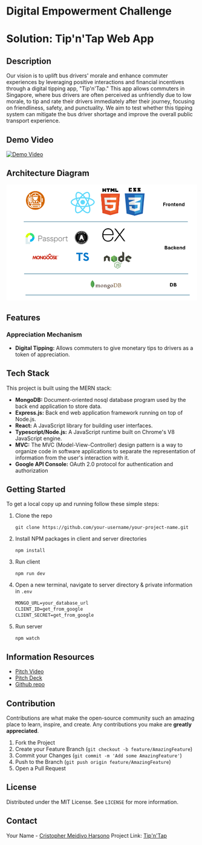 # Digital Empowerment Challenge
# Solution: Tip'n'Tap Web App

## Description 
Our vision is to uplift bus drivers' morale and enhance commuter experiences by leveraging positive interactions and financial incentives through a digital tipping app, "Tip'n'Tap." This app allows commuters in Singapore, where bus drivers are often perceived as unfriendly due to low morale, to tip and rate their drivers immediately after their journey, focusing on friendliness, safety, and punctuality. We aim to test whether this tipping system can mitigate the bus driver shortage and improve the overall public transport experience.

## Demo Video
[![Demo Video](https://img.youtube.com/vi/iPHAHwTgJU4/0.jpg)](https://www.youtube.com/watch?v=iPHAHwTgJU4)

## Architecture Diagram 
![Architecture Diagram](images/architecture_diagram.png)

## Features

### Appreciation Mechanism
- **Digital Tipping:** Allows commuters to give monetary tips to drivers as a token of appreciation.

## Tech Stack
This project is built using the MERN stack:
- **MongoDB:** Document-oriented nosql database program used by the back end application to store data.
- **Express.js:** Back end web application framework running on top of Node.js.
- **React:** A JavaScript library for building user interfaces.
- **Typescript/Node.js:** A JavaScript runtime built on Chrome's V8 JavaScript engine.
- **MVC:** The MVC (Model-View-Controller) design pattern is a way to organize code in software applications to separate the representation of information from the user's interaction with it.
- **Google API Console:** OAuth 2.0 protocol for authentication and authorization

## Getting Started
To get a local copy up and running follow these simple steps:

1. Clone the repo
   ```
   git clone https://github.com/your-username/your-project-name.git
   ```
2. Install NPM packages in client and server directories
   ```
   npm install
   ```
3. Run client 
   ```
   npm run dev
   ```
4. Open a new terminal, navigate to server directory & private information in `.env`
   ```
   MONGO_URL=your_database_url
   CLIENT_ID=get_from_google
   CLIENT_SECRET=get_from_google
   ```
5. Run server
   ```
   npm watch 
   ```
## Information Resources
- [Pitch Video](https://youtu.be/iPHAHwTgJU4?si=AlP9dZqGiBnSkUzg)
- [Pitch Deck](https://www.canva.com/design/DAGGOi0deI4/_oFEoa6lPSoAg5-06FjouQ/edit)
- [Github repo](https://github.com/trxs-7/angel-hack-singapore)

## Contribution
Contributions are what make the open-source community such an amazing place to learn, inspire, and create. Any contributions you make are **greatly appreciated**.

1. Fork the Project
2. Create your Feature Branch (`git checkout -b feature/AmazingFeature`)
3. Commit your Changes (`git commit -m 'Add some AmazingFeature'`)
4. Push to the Branch (`git push origin feature/AmazingFeature`)
5. Open a Pull Request

## License
Distributed under the MIT License. See `LICENSE` for more information.

## Contact
Your Name - [Cristopher Meidivo Harsono](mailto:Cristoph001@mymail.sim.edu.sg)
Project Link: [Tip'n'Tap](https://github.com/trxs-7/angel-hack-singapore)
